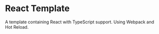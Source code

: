 # React Template
A template containing React with TypeScript support. Using Webpack and Hot Reload.
